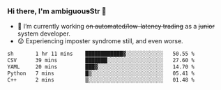 ### Hi there, I'm ambiguou~~s~~Str 👋

<!--
**ambiguoustexture/ambiguoustexture** is a ✨ _special_ ✨ repository because its `README.md` (this file) appears on your GitHub profile.

Here are some ideas to get you started:
-->
- 🔭 I’m currently working ~~on automated/low-latency trading~~ as a ~~junior~~ system developer.
- :worried: Experiencing imposter syndrome still, and even worse.

<!--START_SECTION:waka-->

```txt
sh       1 hr 11 mins    ████████████▓░░░░░░░░░░░░   50.55 %
CSV      39 mins         ███████░░░░░░░░░░░░░░░░░░   27.60 %
YAML     20 mins         ███▓░░░░░░░░░░░░░░░░░░░░░   14.70 %
Python   7 mins          █▒░░░░░░░░░░░░░░░░░░░░░░░   05.41 %
C++      2 mins          ▒░░░░░░░░░░░░░░░░░░░░░░░░   01.48 %
```

<!--END_SECTION:waka-->
